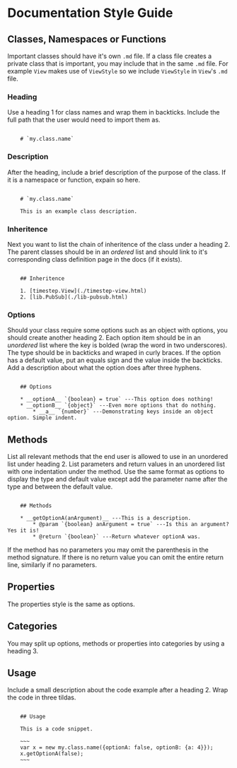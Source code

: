 # Documentation Style Guide

## Classes, Namespaces or Functions

Important classes should have it's own `.md` file. If a class file creates a private class that is important, you may include that in the same `.md` file. For example `View` makes use of `ViewStyle` so we include `ViewStyle` in `View`'s `.md` file.

### Heading

Use a heading 1 for class names and wrap them in backticks. Include the full path that the user would need to import them as.
	
~~~

	# `my.class.name`
~~~

### Description

After the heading, include a brief description of the purpose of the class. If it is a namespace or function,
expain so here.

~~~

	# `my.class.name`
	
	This is an example class description.
~~~

### Inheritence

Next you want to list the chain of inheritence of the class under a heading 2. The parent classes should
be in an *ordered* list and should link to it's corresponding class definition page in the docs (if it
exists).

~~~

	## Inheritence

	1. [timestep.View](./timestep-view.html)
	2. [lib.PubSub](./lib-pubsub.html)
~~~
	
### Options

Should your class require some options such as an object with options, you should create another heading 2.
Each option item should be in an *unordered* list where the key is bolded (wrap the word in two underscores). The
type should be in backticks and wraped in curly braces. If the option has a default value, put an equals sign
and the value inside the backticks. Add a description about what the option does after three hyphens.

~~~

	## Options

	* __optionA__ `{boolean} = true` ---This option does nothing!
	* __optionB__ `{object}` ---Even more options that do nothing.
		* __a__ `{number}` ---Demonstrating keys inside an object option. Simple indent.
~~~

## Methods

List all relevant methods that the end user is allowed to use in an unordered list under heading 2. List
parameters and return values in an unordered list with one indentation under the method. Use the same
format as options to display the type and default value except add the parameter name after the type and between
the default value.

~~~

	## Methods

	* __getOptionA(anArgument)__ ---This is a description.
		* @param `{boolean} anArgument = true` ---Is this an argument? Yes it is!
		* @return `{boolean}` ---Return whatever optionA was.
~~~

If the method has no parameters you may omit the parenthesis in the method signature. If there is no
return value you can omit the entire return line, similarly if no parameters.

## Properties

The properties style is the same as options.

## Categories

You may split up options, methods or properties into categories by using a heading 3.

## Usage

Include a small description about the code example after a heading 2. Wrap the code in three tildas.

~~~

	## Usage

	This is a code snippet.

	~~~
	var x = new my.class.name({optionA: false, optionB: {a: 4}});
	x.getOptionA(false);
	~~~

~~~
